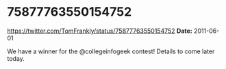 # 75877763550154752
https://twitter.com/TomFrankly/status/75877763550154752
**Date:** 2011-06-01

We have a winner for the @collegeinfogeek contest! Details to come later today.
